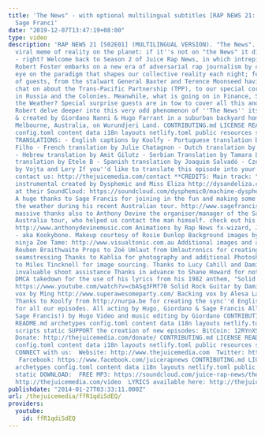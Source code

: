 ```yaml
---
title: 'The News" - with optional multilingual subtitles [RAP NEWS 21: S02E01] - feat.
  Sage Franci'
date: "2019-12-07T13:47:19+08:00"
type: video
description: 'RAP NEWS 21 [S02E01] (MULTILINGUAL VERSION). "The News". It''s the most
  viral meme of reality on the planet: if it''s not on "the News" it didn''t happen
  - right? Welcome back to Season 2 of Juice Rap News, in which intrepid anchorman
  Robert Foster embarks on a new era of adversarial rap journalism by casting a critical
  eye on the paradigm that shapes our collective reality each night; featuring a smorgasbord
  of guests, from the stalwart General Baxter and Terence Moonseed having a friendly
  chat on about the Trans-Pacific Partnership (TPP), to our special correspondents
  in Russia and the Colonies. Meanwhile, what is going on in Finance, Show­biz and
  the Weather? Special surprise guests are in tow to cover all this and more, helping
  Robert delve deeper into this very odd phenomenon of ''The News'' itself. ­Written
  & created by Giordano Nanni & Hugo Farrant in a suburban backyard home studio in
  Melbourne, Australia, ­on Wurundjeri Land. CONTRIBUTING.md LICENSE README.md archetypes
  config.toml content data i18n layouts netlify.toml public resources scripts static
  TRANSLATIONS: - English captions by Koolfy - Portuguese translation by Euclides
  Filho - French translation by Julie Chatagnon - Dutch translation by Jonas Maebe
  - Hebrew translation by Amit Gilutz - Serbian Translation by Tamara L. - Hungarian
  translation by Etele B - Spanish translation by Joaquim Salvadó - Czech translation
  by Vojta and Lery If you''d like to translate this episode into your language, please
  contact us: http://thejuicemedia.com/contact **CREDITS: Main track: "The Machine"
  instrumental created by Dysphemic and Miss Eliza http://dysandeliza.com/ available
  at their SoundCloud: https://soundcloud.com/dysphemic0/machine-dysphemic-miss-eliza
  A huge thanks to Sage Francis for joining in the fun and making some time to forecast
  the weather during his recent Australian tour. http://www.sagefrancis.net/ And a
  massive thanks also to Anthony Devine the organiser/manager of the Sage Francis
  Australia tour, who helped us contact the man himself. check out his music here:
  http://www.anthonydevinemusic.com Animations by Rap News fx-­wizard, Jonas Schweizer
  - aka Kookybone. Make­up courtesy of Rosie Dunlop Background images by Photoshop
  ninja Zoe Tame: http://www.visualtonic.com.au Additional images and animations by
  Reuben Braithwaite Props to Zoë Umlaut from Umlautronics for creating props and
  seamstressing Thanks to Kahlia for photography and additional Photoshop magic and
  to Miles Tincknell for image sourcing. Thanks to Lucy Cahill and Damian Tapley for
  invaluable shoot assistance Thanks in advance to Shane Howard for not issuing a
  DMCA takedown for the use of his lyrics from his 1982 anthem, "Solid Rock" (Goanna):
  https://www.youtube.com/watch?v=cbASq3FMf70 Solid Rock Guitar by Damian Tapley http://ablackknight.bandcamp.com/
  vox by Ming http://www.superawesomeparty.com/ Backing vox by Alesa Lajana http://www.alesalajana.com.au/
  Thanks to Koolfy from http://nurpa.be for creating the sync''d English captions
  for all our episodes. All acting by Hugo, Giordano & Sage Francis All rap vox (except
  Sage Francis!) by Hugo Video and music editing by Giordano CONTRIBUTING.md LICENSE
  README.md archetypes config.toml content data i18n layouts netlify.toml public resources
  scripts static SUPPORT the creation of new episodes: BitCoin: 12RYnXS1vAD9iUZJ4xb2hmehvitAREsF1f
  Donate: http://thejuicemedia.com/donate/ CONTRIBUTING.md LICENSE README.md archetypes
  config.toml content data i18n layouts netlify.toml public resources scripts static
  CONNECT with us: ­ Website: http://www.thejuicemedia.com ­ Twitter: http://www.twitter.com/juicerapnews
  ­ Farcebook: https://www.facebook.com/juicerapnews CONTRIBUTING.md LICENSE README.md
  archetypes config.toml content data i18n layouts netlify.toml public resources scripts
  static DOWNLOAD: ­ FREE MP3: https://soundcloud.com/juice-rap-news/the-news-juice-rap-news-21
  http://thejuicemedia.com/video ­ LYRICS available here: http://thejuicemedia.com/video/lyrics'
publishdate: "2014-01-27T03:33:11.000Z"
url: /thejuicemedia/ffR1qdiSdEQ/
providers:
  youtube:
    id: ffR1qdiSdEQ
---
```

